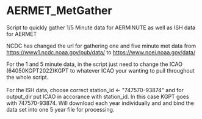 # AERMET_MetGather
Script to quickly gather 1/5 Minute data for AERMINUTE as well as ISH data for AERMET<br />

NCDC has changed the url for gathering one and five minute met data from https://www1.ncdc.noaa.gov/pub/data/ to https://www.ncei.noaa.gov/data/<br />

For the 1 and 5 minute data, in the script just need to change the ICAO (64050KGPT2022)KGPT to whatever ICAO your wanting to pull throughout the whole script.<br /><br />
For the ISH data, choose correct station_id <- "747570-93874" and for output_dir put ICAO in accorance with station_id. In this case KGPT goes with 747570-93874. Will download each year individually and and bind the data set into one 5 year file for processing.
